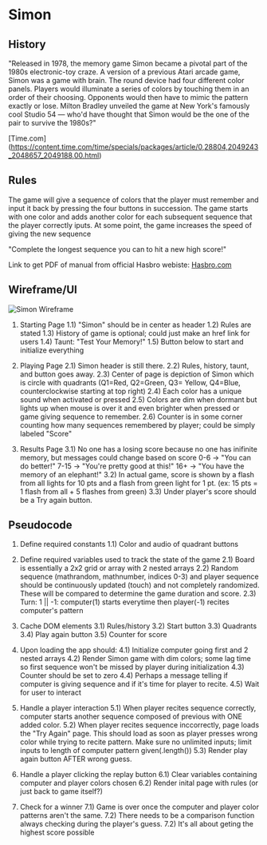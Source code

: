 # Simon

## History
"Released in 1978, the memory game Simon became a pivotal part of the 1980s electronic-toy craze. A version of a previous Atari arcade game, Simon was a game with brain. The round device had four different color panels. Players would illuminate a series of colors by touching them in an order of their choosing. Opponents would then have to mimic the pattern exactly or lose. Milton Bradley unveiled the game at New York's famously cool Studio 54 — who'd have thought that Simon would be the one of the pair to survive the 1980s?"

[Time.com] (https://content.time.com/time/specials/packages/article/0,28804,2049243_2048657_2049188,00.html) 


## Rules
The game will give a sequence of colors that the player must remember and input it back by pressing the four buttons in succession. The game starts with one color and adds another color for each subsequent sequence that the player correctly iputs. At some point, the game increases the speed of giving the new sequence

"Complete the longest sequence you can to hit a new high score!"

Link to get PDF of manual from official Hasbro webiste:
[Hasbro.com](https://instructions.hasbro.com/en-us/instruction/simon-game)


## Wireframe/UI

![Simon Wireframe](https://imgur.com/a/HiKOciw)

1) Starting Page
    1.1) "Simon" should be in center as header
    1.2) Rules are stated
    1.3) History of game is optional; could just make an href link for users
    1.4) Taunt: "Test Your Memory!"
    1.5) Button below to start and initialize everything

2) Playing Page
    2.1) Simon header is still there.
    2.2) Rules, history, taunt, and button goes away.
    2.3) Center of page is depiction of Simon which is circle with quadrants (Q1=Red, Q2=Green, Q3= Yellow, Q4=Blue, counterclockwise starting at top right)
    2.4) Each color has a unique sound when activated or pressed
    2.5) Colors are dim when dormant but lights up when mouse is over it and even brighter when pressed or game giving sequence to remember.
    2.6) Counter is in some corner counting how many sequences remembered by player; could be simply labeled "Score"

3) Results Page
    3.1) No one has a losing score because no one has inifinite memory, but messages could change based on score 
        0-6 -> "You can do better!"
        7-15 -> "You're pretty good at this!"
        16+ -> "You have the memory of an elephant!"
    3.2) In actual game, score is shown by a flash from all lights for 10 pts and a flash from green light for 1 pt. (ex: 15 pts = 1 flash from all + 5 flashes from green)
    3.3) Under player's score should be a Try again button.


## Pseudocode
1) Define required constants
    1.1) Color and audio of quadrant buttons

2) Define required variables used to track the state of the game
    2.1) Board is essentially a 2x2 grid or array with 2 nested arrays
    2.2) Random sequence (mathrandom, mathnumber, indices 0-3) and player sequence should be continuously updated (touch) and not completely randomized. These will be compared to determine the game duration and score.
    2.3) Turn: 1 || -1: computer(1) starts everytime then player(-1) recites computer's pattern

3) Cache DOM elements
    3.1) Rules/history
    3.2) Start button
    3.3) Quadrants 
    3.4) Play again button
    3.5) Counter for score 

4) Upon loading the app should:
    4.1) Initialize computer going first and 2 nested arrays
    4.2) Render Simon game with dim colors; some lag time so first sequence won't be missed by player during initialization
    4.3) Counter should be set to zero
    4.4) Perhaps a message telling if computer is giving sequence and if it's time for player to recite.
    4.5) Wait for user to interact


5) Handle a player interaction
    5.1) When player recites sequence correctly, computer starts another sequence composed of previous with ONE added color.
    5.2) When player recites sequence inccorrectly, page loads the "Try Again" page. This should load as soon as player presses wrong color while trying to recite pattern. Make sure no unlimited inputs; limit inputs to length of computer pattern given(.length())
    5.3) Render play again button AFTER wrong guess.

6) Handle a player clicking the replay button
    6.1) Clear variables containing computer and player colors chosen
    6.2) Render inital page with rules (or just back to game itself?)

7) Check for a winner
    7.1) Game is over once the computer and player color patterns aren't the same. 
    7.2) There needs to be a comparison function always checking during the player's guess.
    7.2) It's all about geting the highest score possible
